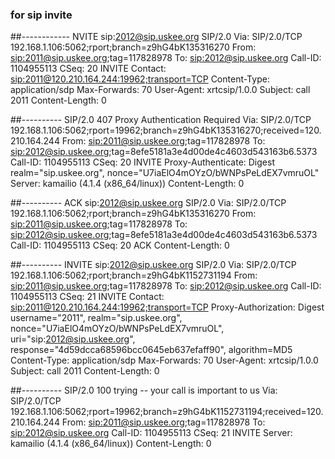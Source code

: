 ### for sip invite

##------------
NVITE sip:2012@sip.uskee.org SIP/2.0
Via: SIP/2.0/TCP 192.168.1.106:5062;rport;branch=z9hG4bK135316270
From: <sip:2011@sip.uskee.org>;tag=117828978
To: <sip:2012@sip.uskee.org>
Call-ID: 1104955113
CSeq: 20 INVITE
Contact: <sip:2011@120.210.164.244:19962;transport=TCP>
Content-Type: application/sdp
Max-Forwards: 70
User-Agent: xrtcsip/1.0.0
Subject: call 2011
Content-Length: 0

##----------
SIP/2.0 407 Proxy Authentication Required
Via: SIP/2.0/TCP
192.168.1.106:5062;rport=19962;branch=z9hG4bK135316270;received=120.210.164.244
From: <sip:2011@sip.uskee.org>;tag=117828978
To: <sip:2012@sip.uskee.org>;tag=8efe5181a3e4d00de4c4603d543163b6.5373
Call-ID: 1104955113
CSeq: 20 INVITE
Proxy-Authenticate: Digest realm="sip.uskee.org",
nonce="U7iaElO4mOYzO/bWNPsPeLdEX7vmruOL"
Server: kamailio (4.1.4 (x86_64/linux))
Content-Length: 0

##----------
ACK sip:2012@sip.uskee.org SIP/2.0
Via: SIP/2.0/TCP 192.168.1.106:5062;rport;branch=z9hG4bK135316270
From: <sip:2011@sip.uskee.org>;tag=117828978
To: <sip:2012@sip.uskee.org>;tag=8efe5181a3e4d00de4c4603d543163b6.5373
Call-ID: 1104955113
CSeq: 20 ACK
Content-Length: 0

##----------
INVITE sip:2012@sip.uskee.org SIP/2.0
Via: SIP/2.0/TCP 192.168.1.106:5062;rport;branch=z9hG4bK1152731194
From: <sip:2011@sip.uskee.org>;tag=117828978
To: <sip:2012@sip.uskee.org>
Call-ID: 1104955113
CSeq: 21 INVITE
Contact: <sip:2011@120.210.164.244:19962;transport=TCP>
Proxy-Authorization: Digest username="2011", realm="sip.uskee.org",
nonce="U7iaElO4mOYzO/bWNPsPeLdEX7vmruOL", uri="sip:2012@sip.uskee.org",
response="4d59dcca68596bcc0645eb637efaff90", algorithm=MD5
Content-Type: application/sdp
Max-Forwards: 70
User-Agent: xrtcsip/1.0.0
Subject: call 2011
Content-Length: 0


##----------
SIP/2.0 100 trying -- your call is important to us
Via: SIP/2.0/TCP
192.168.1.106:5062;rport=19962;branch=z9hG4bK1152731194;received=120.210.164.244
From: <sip:2011@sip.uskee.org>;tag=117828978
To: <sip:2012@sip.uskee.org>
Call-ID: 1104955113
CSeq: 21 INVITE
Server: kamailio (4.1.4 (x86_64/linux))
Content-Length: 0



